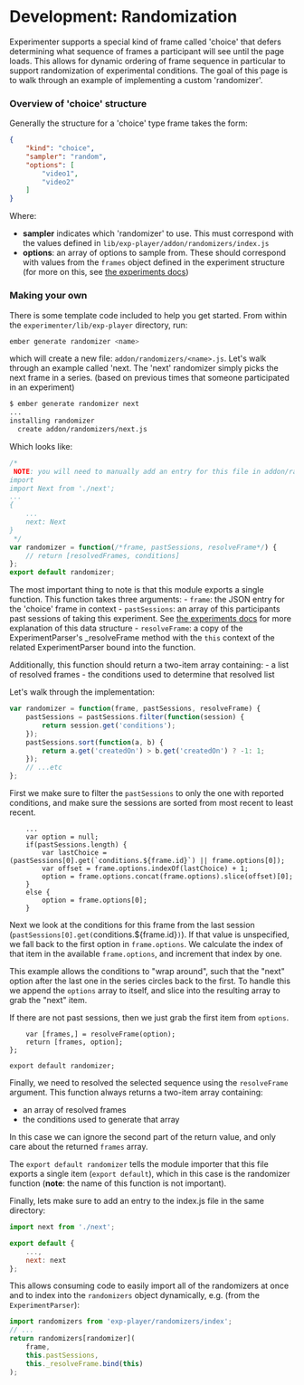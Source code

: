 # Development: Randomization

Experimenter supports a special kind of frame called 'choice' that defers determining what sequence of frames a
participant will see until the page loads. This allows for dynamic ordering of frame sequence in particular to
support randomization of experimental conditions. The goal of this page is to walk through an example of
implementing a custom 'randomizer'.

### Overview of 'choice' structure

Generally the structure for a 'choice' type frame takes the form:

```json
{
    "kind": "choice",
    "sampler": "random",
    "options": [
		"video1",
		"video2"
	]
}
```

Where:
- **sampler** indicates which 'randomizer' to use. This must correspond with the values defined in 
`lib/exp-player/addon/randomizers/index.js`
- **options**: an array of options to sample from. These should correspond with values from the `frames` object defined
 in the experiment structure (for more on this, see [the experiments docs](experiments.html))

### Making your own

There is some template code included to help you get started. From within the `experimenter/lib/exp-player` directory,
run:

```bash
ember generate randomizer <name>
```

which will create a new file: `addon/randomizers/<name>.js`. Let's walk through an example called 'next. The 'next' 
randomizer simply picks the next frame in a series. (based on previous times that someone participated in an experiment)

```bash
$ ember generate randomizer next
...
installing randomizer
  create addon/randomizers/next.js
```

Which looks like:
```javascript
/*
 NOTE: you will need to manually add an entry for this file in addon/randomizers/index.js, e.g.:
import
import Next from './next';
...
{
    ...
    next: Next
}
 */
var randomizer = function(/*frame, pastSessions, resolveFrame*/) {
    // return [resolvedFrames, conditions]
};
export default randomizer;
```

The most important thing to note is that this module exports a single function. This function takes three arguments:
	- `frame`: the JSON entry for the 'choice' frame in context
	- `pastSessions`: an array of this participants past sessions of taking this experiment. See 
	  [the experiments docs](experiments.html) for more explanation of this data structure
	- `resolveFrame`: a copy of the ExperimentParser's _resolveFrame method with the `this` context of the related 
	  ExperimentParser bound into the function.

Additionally, this function should return a two-item array containing:
	- a list of resolved frames
	- the conditions used to determine that resolved list
	
Let's walk through the implementation:

```javascript
var randomizer = function(frame, pastSessions, resolveFrame) {
    pastSessions = pastSessions.filter(function(session) {
        return session.get('conditions');
    });
    pastSessions.sort(function(a, b) {
        return a.get('createdOn') > b.get('createdOn') ? -1: 1;
    });
	// ...etc
};
```

First we make sure to filter the `pastSessions` to only the one with reported conditions, and make sure the sessions 
are sorted from most recent to least recent.

```
	...
    var option = null;
    if(pastSessions.length) {
        var lastChoice = (pastSessions[0].get(`conditions.${frame.id}`) || frame.options[0]);
        var offset = frame.options.indexOf(lastChoice) + 1;
        option = frame.options.concat(frame.options).slice(offset)[0];
    }
    else {
        option = frame.options[0];
    }
```

Next we look at the conditions for this frame from the last session (`pastSessions[0].get(`conditions.${frame.id}`)`).
 If that value is unspecified, we fall back to the first option in `frame.options`. We calculate the index of that 
 item in the available `frame.options`, and increment that index by one. 

This example allows the conditions to "wrap around", such that the "next" option after the last one in the series 
circles back to the first. To handle this we append the `options` array to itself, and slice into the resulting array to 
grab the "next" item.

If there are not past sessions, then we just grab the first item from `options`.

```	
    var [frames,] = resolveFrame(option);
    return [frames, option];
};

export default randomizer;
```

Finally, we need to resolved the selected sequence using the `resolveFrame` argument. This function always returns a
 two-item array containing:
- an array of resolved frames
- the conditions used to generate that array

In this case we can ignore the second part of the return value, and only care about the returned `frames` array.

The `export default randomizer` tells the module importer that this file exports a single item (`export default`), 
which in this case is the randomizer function (**note**: the name of this function is not important). 

Finally, lets make sure to add an entry to the index.js file in the same directory:
```javascript
import next from './next';

export default {
	...,
    next: next
};
```

This allows consuming code to easily import all of the randomizers at once and to index into the `randomizers` object 
dynamically, e.g. (from the `ExperimentParser`):

```javascript
import randomizers from 'exp-player/randomizers/index';
// ...
return randomizers[randomizer](
	frame,
	this.pastSessions,
	this._resolveFrame.bind(this)
);
```

